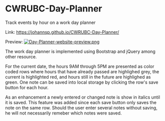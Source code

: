 # CWRUBC-Day-Planner
Track events by hour on a work day planner

Link:
https://johannsp.github.io/CWRUBC-Day-Planner/

Preview:
[![Day-Planner-website-preview.png](https://i.postimg.cc/1Rj99wFx/Day-Planner-website-preview.png)](https://postimg.cc/0r7gn6ZZ)

The work day planner is implemented using Bootstrap and jQuery among other resource.

For the current date, the hours 9AM through 5PM are presented as color coded
rows where hours that have already passed are highlighed grey, the current is
highlighted red, and hours still in the future are highlighed as green.  One
note can be saved into local storage by clicking the row's save button for each
hour.

As an enhancement a newly entered or changed note is show in italics until it
is saved.  This feature was added since each save button only saves the note on
the same row.  Should the user enter several notes without saving, he will not
necessarily remeber which notes were saved.
